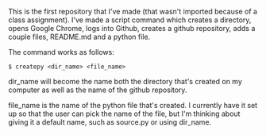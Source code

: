 This is the first repository that I've made (that wasn't imported because of a class assignment). I've made a script command which creates a directory, opens Google Chrome, logs into Github, creates a github repository, adds a couple files, README.md and a python file.

The command works as follows:

    $ createpy <dir_name> <file_name>
    
dir_name will become the name both the directory that's created on my computer as well as the name of the github repository.
    
file_name is the name of the python file that's created. I currently have it set up so that the user can pick the name of the file, but I'm thinking about giving it a default name, such as source.py or using dir_name.